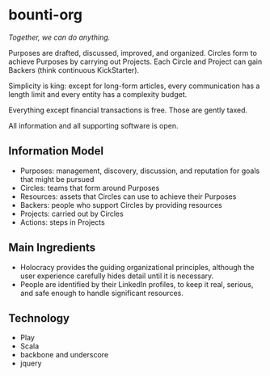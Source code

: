 bounti-org
==========

_Together, we can do anything._

Purposes are drafted, discussed, improved, and organized.
Circles form to achieve Purposes by carrying out Projects.
Each Circle and Project can gain Backers (think continuous KickStarter).

Simplicity is king: except for long-form articles, every communication has a length limit
and every entity has a complexity budget.

Everything except financial transactions is free. Those are gently taxed.

All information and all supporting software is open.

Information Model
-----------------

* Purposes: management, discovery, discussion, and reputation for goals that might be pursued
* Circles: teams that form around Purposes
* Resources: assets that Circles can use to achieve their Purposes
* Backers: people who support Circles by providing resources
* Projects: carried out by Circles
* Actions: steps in Projects

Main Ingredients
----------------

* Holocracy provides the guiding organizational principles, 
  although the user experience carefully hides detail until it is necessary.
* People are identified by their LinkedIn profiles, to keep it real, serious, 
  and safe enough to handle significant resources.

Technology
----------
* Play
* Scala
* backbone and underscore
* jquery
